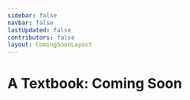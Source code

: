 ```yaml
---
sidebar: false
navbar: false
lastUpdated: false
contributors: false
layout: ComingSoonLayout
---
```


<h1 class="splash">A Textbook: Coming Soon</h1>
